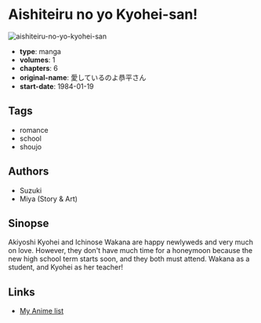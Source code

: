 # Aishiteiru no yo Kyohei-san!

![aishiteiru-no-yo-kyohei-san](https://cdn.myanimelist.net/images/manga/2/12923.jpg)

-   **type**: manga
-   **volumes**: 1
-   **chapters**: 6
-   **original-name**: 愛しているのよ恭平さん
-   **start-date**: 1984-01-19

## Tags

-   romance
-   school
-   shoujo

## Authors

-   Suzuki
-   Miya (Story & Art)

## Sinopse

Akiyoshi Kyohei and Ichinose Wakana are happy newlyweds and very much on love. However, they don't have much time for a honeymoon because the new high school term starts soon, and they both must attend. Wakana as a student, and Kyohei as her teacher!

## Links

-   [My Anime list](https://myanimelist.net/manga/9544/Aishiteiru_no_yo_Kyohei-san)
